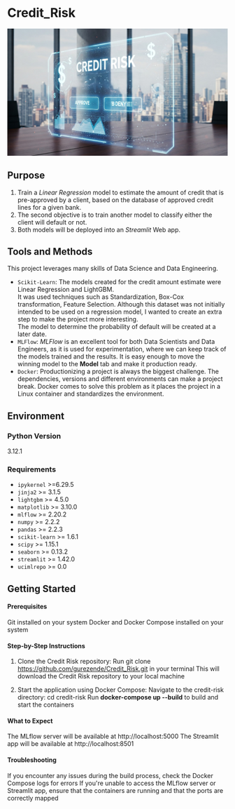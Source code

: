 # Credit_Risk

![](img/credit-risk-app.jpg)

## Purpose
1. Train a *Linear Regression* model to estimate the amount of credit that is pre-approved by a client, based on the database of approved credit lines for a given bank.
2. The second objective is to train another model to classify either the client will default or not.
3. Both models will be deployed into an *Streamlit* Web app.

## Tools and Methods
This project leverages many skills of Data Science and Data Engineering.
* `Scikit-Learn`: The models created for the credit amount estimate were Linear Regression and LightGBM.<br>
It was used techniques such as Standardization, Box-Cox transformation, Feature Selection.
Although this dataset was not initially intended to be used on a regression model, I wanted to create an extra step to make the project more interesting.<br>
The model to determine the probability of default will be created at a later date.
* `MLFlow`: *MLFlow* is an excellent tool for both Data Scientists and Data Engineers, as it is used for experimentation, where we can keep track of the models trained and the results. It is easy enough to move the winning model to the **Model** tab and make it production ready.
* `Docker`: Productionizing a project is always the biggest challenge. The dependencies, versions and different environments can make a project break. Docker comes to solve this problem as it places the project in a Linux container and standardizes the environment.

## Environment

### Python Version
3.12.1

### Requirements
* `ipykernel` >=6.29.5
* `jinja2` >= 3.1.5
* `lightgbm` >= 4.5.0
* `matplotlib` >= 3.10.0
* `mlflow` >= 2.20.2
* `numpy` >= 2.2.2
* `pandas` >= 2.2.3
* `scikit-learn` >= 1.6.1
* `scipy` >= 1.15.1
* `seaborn` >= 0.13.2
* `streamlit` >= 1.42.0
* `ucimlrepo` >= 0.0


## Getting Started

#### Prerequisites
Git installed on your system
Docker and Docker Compose installed on your system

#### Step-by-Step Instructions

1. Clone the Credit Risk repository:
Run git clone https://github.com/gurezende/Credit_Risk.git in your terminal
This will download the Credit Risk repository to your local machine

2. Start the application using Docker Compose:
Navigate to the credit-risk directory: cd credit-risk
Run **docker-compose up --build** to build and start the containers

#### What to Expect
The MLflow server will be available at http://localhost:5000
The Streamlit app will be available at http://localhost:8501

#### Troubleshooting
If you encounter any issues during the build process, check the Docker Compose logs for errors
If you're unable to access the MLflow server or Streamlit app, ensure that the containers are running and that the ports are correctly mapped
